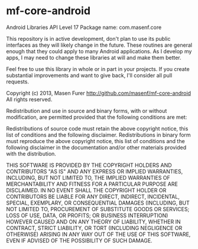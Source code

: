 mf-core-android
===============

Android Libraries API Level 17
Package name: com.masenf.core

This repository is in active development, don't plan to use its public interfaces
as they will likely change in the future. These routines are general enough that
they could apply to many Android applications. As I develop my apps, I may need
to change these libraries at will and make them better.

Feel free to use this library in whole or in part in your projects. If you create 
substantial improvements and want to give back, I'll consider all pull requests.

Copyright (c) 2013, Masen Furer <http://github.com/masenf/mf-core-android>
All rights reserved.

Redistribution and use in source and binary forms, with or without modification, are permitted provided that the following conditions are met:

Redistributions of source code must retain the above copyright notice, this list of conditions and the following disclaimer.
Redistributions in binary form must reproduce the above copyright notice, this list of conditions and the following disclaimer in the documentation and/or other materials provided with the distribution.

THIS SOFTWARE IS PROVIDED BY THE COPYRIGHT HOLDERS AND CONTRIBUTORS "AS IS" AND ANY EXPRESS OR IMPLIED WARRANTIES, INCLUDING, BUT NOT LIMITED TO, THE IMPLIED WARRANTIES OF MERCHANTABILITY AND FITNESS FOR A PARTICULAR PURPOSE ARE DISCLAIMED. IN NO EVENT SHALL THE COPYRIGHT HOLDER OR CONTRIBUTORS BE LIABLE FOR ANY DIRECT, INDIRECT, INCIDENTAL, SPECIAL, EXEMPLARY, OR CONSEQUENTIAL DAMAGES (INCLUDING, BUT NOT LIMITED TO, PROCUREMENT OF SUBSTITUTE GOODS OR SERVICES; LOSS OF USE, DATA, OR PROFITS; OR BUSINESS INTERRUPTION) HOWEVER CAUSED AND ON ANY THEORY OF LIABILITY, WHETHER IN CONTRACT, STRICT LIABILITY, OR TORT (INCLUDING NEGLIGENCE OR OTHERWISE) ARISING IN ANY WAY OUT OF THE USE OF THIS SOFTWARE, EVEN IF ADVISED OF THE POSSIBILITY OF SUCH DAMAGE.

